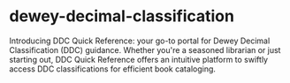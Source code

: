 # dewey-decimal-classification
Introducing DDC Quick Reference: your go-to portal for Dewey Decimal Classification (DDC) guidance. Whether you're a seasoned librarian or just starting out, DDC Quick Reference offers an intuitive platform to swiftly access DDC classifications for efficient book cataloging. 
